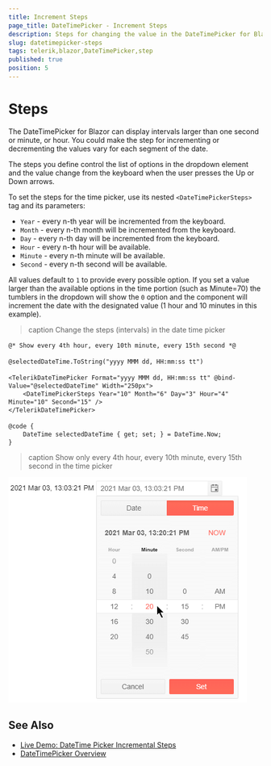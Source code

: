 ```yaml
---
title: Increment Steps
page_title: DateTimePicker - Increment Steps
description: Steps for changing the value in the DateTimePicker for Blazor.
slug: datetimepicker-steps
tags: telerik,blazor,DateTimePicker,step
published: true
position: 5
---
```


# Steps

The DateTimePicker for Blazor can display intervals larger than one second or minute, or hour. You could make the step for incrementing or decrementing the values vary for each segment of the date.

The steps you define control the list of options in the dropdown element and the value change from the keyboard when the user presses the Up or Down arrows.

To set the steps for the time picker, use its nested `<DateTimePickerSteps>` tag and its parameters:

* `Year` - every n-th year will be incremented from the keyboard.
* `Month` - every n-th month will be incremented from the keyboard.
* `Day` - every n-th day will be incremented from the keyboard.
* `Hour` - every n-th hour will be available.
* `Minute` - every n-th minute will be available.
* `Second` - every n-th second will be available.

All values default to `1` to provide every possible option. If you set a value larger than the available options in the time portion (such as Minute=70) the tumblers in the dropdown will show the `0` option and the component will increment the date with the designated value (1 hour and 10 minutes in this example).

>caption Change the steps (intervals) in the date time picker

````RAZOR
@* Show every 4th hour, every 10th minute, every 15th second *@

@selectedDateTime.ToString("yyyy MMM dd, HH:mm:ss tt")

<TelerikDateTimePicker Format="yyyy MMM dd, HH:mm:ss tt" @bind-Value="@selectedDateTime" Width="250px">
    <DateTimePickerSteps Year="10" Month="6" Day="3" Hour="4" Minute="10" Second="15" />
</TelerikDateTimePicker>

@code {
    DateTime selectedDateTime { get; set; } = DateTime.Now;
}
````

>caption Show only every 4th hour, every 10th minute, every 15th second in the time picker

![Intervals (steps) in the date time picker](images/date-time-picker-intevals.png)



## See Also

* [Live Demo: DateTime Picker Incremental Steps](https://demos.telerik.com/blazor-ui/datetimepicker/incremental-steps)
* [DateTimePicker Overview](slug://components/datetimepicker/overview)

